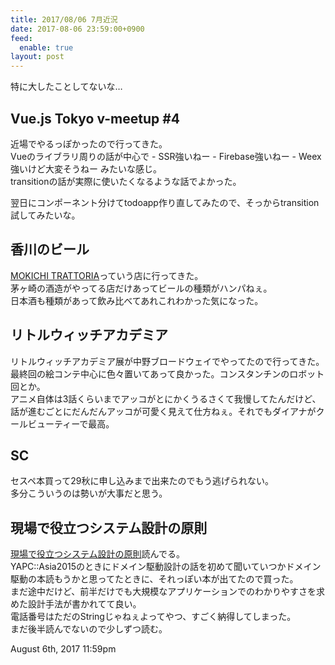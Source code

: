 ```yaml
---
title: 2017/08/06 7月近況
date: 2017-08-06 23:59:00+0900
feed:
  enable: true
layout: post
---
```

<p>特に大したことしてないな…</p>    <h2>Vue.js Tokyo v-meetup #4</h2>    <p>      近場でやるっぽかったので行ってきた。<br>      Vueのライブラリ周りの話が中心で - SSR強いねー - Firebase強いねー -      Weex強いけど大変そうねー みたいな感じ。<br>      transitionの話が実際に使いたくなるような話でよかった。    </p>    <p>      翌日にコンポーネント分けてtodoapp作り直してみたので、そっからtransition試してみたいな。    </p>    <h2>香川のビール</h2>    <p>      <a href="https://r.gnavi.co.jp/g246300/" target="_blank">MOKICHI TRATTORIA</a>っていう店に行ってきた。<br>      茅ヶ崎の酒造がやってる店だけあってビールの種類がハンパねぇ。<br>      日本酒も種類があって飲み比べてあれこれわかった気になった。    </p>    <h2>リトルウィッチアカデミア</h2>    <p>      リトルウィッチアカデミア展が中野ブロードウェイでやってたので行ってきた。<br>      最終回の絵コンテ中心に色々置いてあって良かった。コンスタンチンのロボット回とか。<br>      アニメ自体は3話くらいまでアッコがとにかくうるさくて我慢してたんだけど、話が進むごとにだんだんアッコが可愛く見えて仕方ねぇ。それでもダイアナがクールビューティーで最高。    </p>    <h2>SC</h2>    <p>      セスペ本買って29秋に申し込みまで出来たのでもう逃げられない。<br>      多分こういうのは勢いが大事だと思う。    </p>    <h2>現場で役立つシステム設計の原則</h2>    <p>      <a href="http://amzn.asia/3Q4s57A" target="_blank">現場で役立つシステム設計の原則</a>読んでる。<br>      YAPC::Asia2015のときにドメイン駆動設計の話を初めて聞いていつかドメイン駆動の本読もうかと思ってたときに、それっぽい本が出てたので買った。<br>      まだ途中だけど、前半だけでも大規模なアプリケーションでのわかりやすさを求めた設計手法が書かれてて良い。<br>      電話番号はただのStringじゃねぇよってやつ、すごく納得してしまった。<br>      まだ後半読んでないので少しずつ読む。    </p>    <div id="footer">      <span id="timestamp"> August 6th, 2017 11:59pm </span>    </div>
